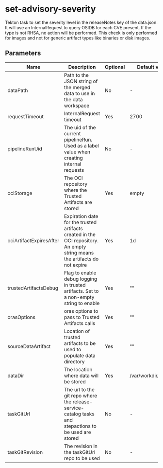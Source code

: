 # set-advisory-severity

Tekton task to set the severity level in the releaseNotes key of the data.json. It will use an InternalRequest to query OSIDB for each CVE present. If the type is not RHSA, no action will be performed. This check is only performed for images and not for generic artifact types like binaries or disk images.

## Parameters

| Name                    | Description                                                                                                                | Optional | Default value        |
|-------------------------|----------------------------------------------------------------------------------------------------------------------------|----------|----------------------|
| dataPath                | Path to the JSON string of the merged data to use in the data workspace                                                    | No       | -                    |
| requestTimeout          | InternalRequest timeout                                                                                                    | Yes      | 2700                 |
| pipelineRunUid          | The uid of the current pipelineRun. Used as a label value when creating internal requests                                  | No       | -                    |
| ociStorage              | The OCI repository where the Trusted Artifacts are stored                                                                  | Yes      | empty                |
| ociArtifactExpiresAfter | Expiration date for the trusted artifacts created in the OCI repository. An empty string means the artifacts do not expire | Yes      | 1d                   |
| trustedArtifactsDebug   | Flag to enable debug logging in trusted artifacts. Set to a non-empty string to enable                                     | Yes      | ""                   |
| orasOptions             | oras options to pass to Trusted Artifacts calls                                                                            | Yes      | ""                   |
| sourceDataArtifact      | Location of trusted artifacts to be used to populate data directory                                                        | Yes      | ""                   |
| dataDir                 | The location where data will be stored                                                                                     | Yes      | /var/workdir/release |
| taskGitUrl              | The url to the git repo where the release-service-catalog tasks and stepactions to be used are stored                      | No       | -                    |
| taskGitRevision         | The revision in the taskGitUrl repo to be used                                                                             | No       | -                    |
